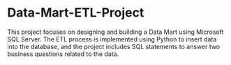 # Data-Mart-ETL-Project
This project focuses on designing and building a Data Mart using Microsoft SQL Server. The ETL process is implemented using Python to insert data into the database, and the project includes SQL statements to answer two business questions related to the data.

